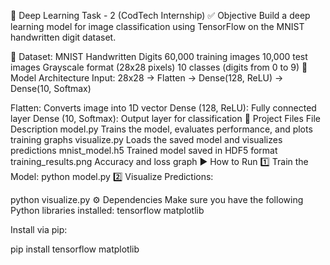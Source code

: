 🧠 Deep Learning Task - 2 (CodTech Internship)
✅ Objective
Build a deep learning model for image classification using TensorFlow on the MNIST handwritten digit dataset.

📂 Dataset: MNIST Handwritten Digits
60,000 training images
10,000 test images
Grayscale format (28x28 pixels)
10 classes (digits from 0 to 9)
🧠 Model Architecture
Input: 28x28 → Flatten → Dense(128, ReLU) → Dense(10, Softmax)

Flatten: Converts image into 1D vector
Dense (128, ReLU): Fully connected layer
Dense (10, Softmax): Output layer for classification
📁 Project Files
File	Description
model.py	Trains the model, evaluates performance, and plots training graphs
visualize.py	Loads the saved model and visualizes predictions
mnist_model.h5	Trained model saved in HDF5 format
training_results.png	Accuracy and loss graph
▶️ How to Run
1️⃣ Train the Model:
python model.py
2️⃣ Visualize Predictions:

python visualize.py
⚙️ Dependencies Make sure you have the following Python libraries installed: tensorflow matplotlib

Install via pip:

pip install tensorflow matplotlib
